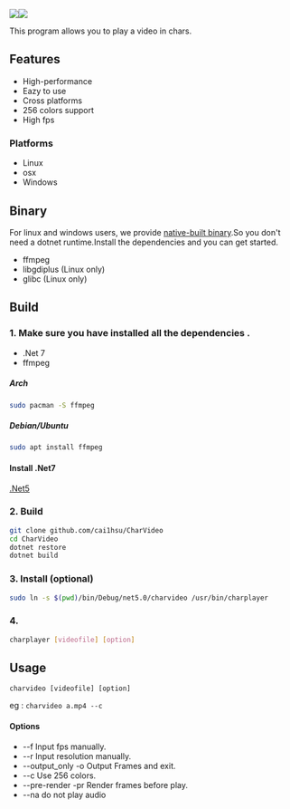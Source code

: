 ![](https://github.com/Cai1Hsu/CharVideo/workflows/CodeQL/badge.svg)![](https://github.com/Cai1Hsu/CharVideo/workflows/.NET/badge.svg)


This program allows you to play a video in chars.

## Features
   - High-performance
   - Eazy to use
   - Cross platforms
   - 256 colors support
   - High fps

### Platforms
   - Linux
   - osx
   - Windows

## Binary
   For linux and windows users, we provide [native-built binary](https://github.com/Cai1Hsu/CharVideo/releases/tag/v2.2).So you don't need a dotnet runtime.Install the dependencies and you can get started.
   - ffmpeg
   - libgdiplus (Linux only)
   - glibc (Linux only)

## Build

### 1. Make sure you have installed all the dependencies .

   - .Net 7
   - ffmpeg
   
   ##### Arch

   ```bash
sudo pacman -S ffmpeg
   ```

   ##### Debian/Ubuntu

   ```bash
sudo apt install ffmpeg
   ```
   
   #### Install .Net7
   [.Net5](https://dotnet.microsoft.com/download/dotnet/7.0)
   
### 2. Build

   ```bash
git clone github.com/cai1hsu/CharVideo
cd CharVideo
dotnet restore
dotnet build
   ```

### 3.  Install (optional) 

```bash
sudo ln -s $(pwd)/bin/Debug/net5.0/charvideo /usr/bin/charplayer
```

### 4.

```bash
charplayer [videofile] [option]
```


## Usage
   `charvideo [videofile] [option]`
   
   eg : `charvideo a.mp4 --c`
   
#### Options
   - --f Input fps manually.
   - --r Input resolution manually.
   - --output_only -o Output Frames and exit.
   - --c Use 256 colors.
   - --pre-render -pr Render frames before play.
   - --na do not play audio
